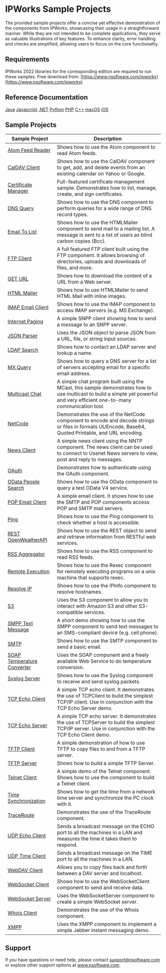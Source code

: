# IPWorks Sample Projects
The provided sample projects offer a concise yet effective demonstration of the components from IPWorks, showcasing their usage in a straightforward manner. While they are not intended to be complete applications, they serve as valuable illustrations of key features. To enhance clarity, error handling and checks are simplified, allowing users to focus on the core functionality.

## Requirements
IPWorks 2022 libraries for the corresponding edition are required to run these samples.  Free download from: [https://www.nsoftware.com/ipworks](https://www.nsoftware.com/ipworks)

## Reference Documentation
[Java](https://cdn.nsoftware.com/help/IPH/java/)
[Javascript](https://cdn.nsoftware.com/help/IPH/js/)
[.NET](https://cdn.nsoftware.com/help/IPH/cs/)
[Python](https://cdn.nsoftware.com/help/IPH/py/)
[PHP](https://cdn.nsoftware.com/help/IPH/php/)
[C++](https://cdn.nsoftware.com/help/IPH/cpp/)
[macOS](https://cdn.nsoftware.com/help/IPH/mac/)
[iOS](https://cdn.nsoftware.com/help/IPH/mac/)

## Sample Projects
| Sample Project | Description |
| --- | --- |
| [Atom Feed Reader](./IPWorks%20Samples/Atom%20Feed%20Reader) | Shows how to use the Atom component to read Atom feeds. |
| [CalDAV Client](./IPWorks%20Samples/CalDAV%20Client) | Shows how to use the CalDAV component to get, add, and delete events from an existing calendar on Yahoo or Google. |
| [Certificate Manager](./IPWorks%20Samples/Certificate%20Manager) | Full-featured certificate management sample.  Demonstrates how to list, manage, create, and sign certificates. |
| [DNS Query](./IPWorks%20Samples/DNS%20Query) | Shows how to use the DNS component to perform queries for a wide range of DNS record types. |
| [Email To List](./IPWorks%20Samples/Email%20To%20List) | Shows how to use the HTMLMailer component to send mail to a mailing list.  A message is sent to a list of users as blind carbon copies (Bcc). |
| [FTP Client](./IPWorks%20Samples/FTP%20Client) | A full featured FTP client built using the FTP component.  It allows browsing of directories, uploads and downloads of files, and more. |
| [GET URL](./IPWorks%20Samples/GET%20URL) | Shows how to download the content of a URL from a Web server. |
| [HTML Mailer](./IPWorks%20Samples/HTML%20Mailer) | Shows how to use HTMLMailer to send HTML Mail with inline images. |
| [IMAP Email Client](./IPWorks%20Samples/IMAP%20Email%20Client) | Shows how to use the IMAP component to access IMAP servers (e.g. MS Exchange). |
| [Internet Paging](./IPWorks%20Samples/Internet%20Paging) | A simple SNPP client showing how to send a message to an SNPP server. |
| [JSON Parser](./IPWorks%20Samples/JSON%20Parser) | Uses the JSON object to parse JSON from a URL, file, or string input sources. |
| [LDAP Search](./IPWorks%20Samples/LDAP%20Search) | Shows how to contact an LDAP server and lookup a name. |
| [MX Query](./IPWorks%20Samples/MX%20Query) | Shows how to query a DNS server for a list of servers accepting email for a specific email address. |
| [Multicast Chat](./IPWorks%20Samples/Multicast%20Chat) | A simple chat program built using the MCast, this sample demonstrates how to use multicast to build a simple yet powerful and very efficient one-to-many communication tool. |
| [NetCode](./IPWorks%20Samples/NetCode) | Demonstrates the use of the NetCode component to encode and decode strings or files in formats UUEncode, Base64, Quoted Printable, and URL encoding. |
| [News Client](./IPWorks%20Samples/News%20Client) | A simple news client using the NNTP component.  The news client can be used to connect to Usenet News servers to view, post and reply to messages. |
| [OAuth](./IPWorks%20Samples/OAuth) | Demonstrates how to authenticate using the OAuth component. |
| [OData People Search](./IPWorks%20Samples/OData%20People%20Search) | Shows how to use the OData component to query a test OData V4 service. |
| [POP Email Client](./IPWorks%20Samples/POP%20Email%20Client) | A simple email client. It shows how to use the SMTP and POP components access POP and SMTP mail servers. |
| [Ping](./IPWorks%20Samples/Ping) | Shows how to use the Ping component to check whether a host is accessible. |
| [REST OpenWeatherAPI](./IPWorks%20Samples/REST%20OpenWeatherAPI) | Shows how to use the REST object to send and retrieve information from RESTful web services. |
| [RSS Aggregator](./IPWorks%20Samples/RSS%20Aggregator) | Shows how to use the RSS component to read RSS feeds. |
| [Remote Execution](./IPWorks%20Samples/Remote%20Execution) | Shows how to use the Rexec component for remotely executing programs on a unix machine that supports rexec. |
| [Resolve IP](./IPWorks%20Samples/Resolve%20IP) | Shows how to use the IPInfo component to resolve hostnames. |
| [S3](./IPWorks%20Samples/S3) | Uses the S3 component to allow you to interact with Amazon S3 and other S3-compatible services. |
| [SMPP Text Message](./IPWorks%20Samples/SMPP%20Text%20Message) | A short demo showing how to use the SMPP component to send text messages to an SMS-compliant device (e.g. cell phone). |
| [SMTP](./IPWorks%20Samples/SMTP) | Shows how to use the SMTP component to send a basic email. |
| [SOAP Temperature Converter](./IPWorks%20Samples/SOAP%20Temperature%20Converter) | Uses the SOAP component and a freely available Web Service to do temperature conversion. |
| [Syslog Server](./IPWorks%20Samples/Syslog%20Server) | Shows how to use the Syslog component to receive and send syslog packets. |
| [TCP Echo Client](./IPWorks%20Samples/TCP%20Echo%20Client) | A simple TCP echo client.  It demonstrates the use of TCPClient to build the simplest TCP/IP client.  Use in conjunction with the TCP Echo Server demo. |
| [TCP Echo Server](./IPWorks%20Samples/TCP%20Echo%20Server) | A simple TCP echo server.  It demonstrates the use of TCPServer to build the simplest TCP/IP server.  Use in conjunction with the TCP Echo Client demo. |
| [TFTP Client](./IPWorks%20Samples/TFTP%20Client) | A simple demonstration of how to use TFTP to copy files to and from a TFTP server. |
| [TFTP Server](./IPWorks%20Samples/TFTP%20Server) | Shows how to build a simple TFTP Server. |
| [Telnet Client](./IPWorks%20Samples/Telnet%20Client) | A simple demo of the Telnet component.  Shows how to use the component to build a Telnet client. |
| [Time Synchronization](./IPWorks%20Samples/Time%20Synchronization) | Shows how to get the time from a network time server and synchronize the PC clock with it. |
| [TraceRoute](./IPWorks%20Samples/TraceRoute) | Demonstrates the use of the TraceRoute component. |
| [UDP Echo Client](./IPWorks%20Samples/UDP%20Echo%20Client) | Sends a broadcast message on the ECHO port to all the machines in a LAN and measures the time it takes them to respond. |
| [UDP Time Client](./IPWorks%20Samples/UDP%20Time%20Client) | Sends a broadcast message on the TIME port to all the machines in a LAN. |
| [WebDAV Client](./IPWorks%20Samples/WebDAV%20Client) | Allows you to copy files back and forth between a DAV server and localhost. |
| [WebSocket Client](./IPWorks%20Samples/WebSocket%20Client) | Shows how to use the WebSocketClient component to send and receive data. |
| [WebSocket Server](./IPWorks%20Samples/WebSocket%20Server) | Uses the WebSocketServer component to create a simple WebSocket server. |
| [Whois Client](./IPWorks%20Samples/Whois%20Client) | Demonstrates the use of the Whois component. |
| [XMPP](./IPWorks%20Samples/XMPP) | Uses the XMPP component to implement a simple Jabber instant messaging demo. |

## Support
If you have questions or need help, please contact support@nsoftware.com or explore other support options 
at www.nsoftware.com.
